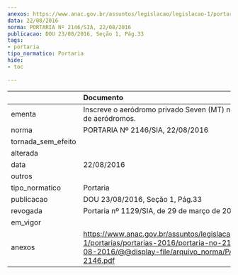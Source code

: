 ```yaml
---
anexos: https://www.anac.gov.br/assuntos/legislacao/legislacao-1/portarias/portarias-2016/portaria-no-2145-sia-22-08-2016/@@display-file/arquivo_norma/PA2016-2146.pdf
data: 22/08/2016
norma: PORTARIA Nº 2146/SIA, 22/08/2016
publicacao: DOU 23/08/2016, Seção 1, Pág.33
tags:
- portaria
tipo_normatico: Portaria
hide: 
- toc 
 
---
```


|                    | Documento                                                                                                                                                      |
|:-------------------|:---------------------------------------------------------------------------------------------------------------------------------------------------------------|
| ementa             | Inscreve o aeródromo privado Seven (MT) no cadastro de aeródromos.                                                                                             |
| norma              | PORTARIA Nº 2146/SIA, 22/08/2016                                                                                                                               |
| tornada_sem_efeito |                                                                                                                                                                |
| alterada           |                                                                                                                                                                |
| data               | 22/08/2016                                                                                                                                                     |
| outros             |                                                                                                                                                                |
| tipo_normatico     | Portaria                                                                                                                                                       |
| publicacao         | DOU 23/08/2016, Seção 1, Pág.33                                                                                                                                |
| revogada           | Portaria nº 1129/SIA, de 29 de março de 2017.                                                                                                                  |
| em_vigor           |                                                                                                                                                                |
| anexos             | https://www.anac.gov.br/assuntos/legislacao/legislacao-1/portarias/portarias-2016/portaria-no-2145-sia-22-08-2016/@@display-file/arquivo_norma/PA2016-2146.pdf |